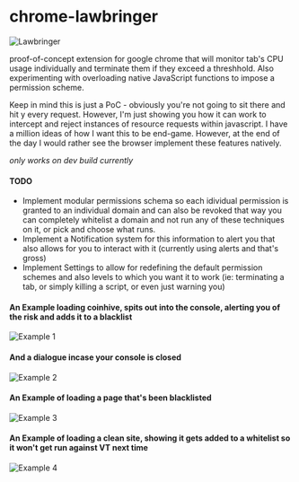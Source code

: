 # chrome-lawbringer
![Lawbringer](https://i.imgur.com/KLD4C1u.png)

proof-of-concept extension for google chrome that will monitor tab's CPU usage individually and terminate them if they exceed a threshhold. Also experimenting with overloading native JavaScript functions to impose a permission scheme.

Keep in mind this is just a PoC - obviously you're not going to sit there and hit y every request. However, I'm just showing you how it can work to intercept and reject instances of resource requests within javascript. I have a million ideas of how I want this to be end-game. However, at the end of the day I would rather see the browser implement these features natively.

*only works on dev build currently*

#### TODO
- Implement modular permissions schema so each idividual permission is granted to an individual domain and can also be revoked that way you can completely whitelist a domain and not run any of these techniques on it, or pick and choose what runs.
- Implement a Notification system for this information to alert you that also allows for you to interact with it (currently using alerts and that's gross)
- Implement Settings to allow for redefining the default permission schemes and also levels to which you want it to work (ie: terminating a tab, or simply killing a script, or even just warning you)

#### An Example loading coinhive, spits out into the console, alerting you of the risk and adds it to a blacklist
![Example 1](https://i.imgur.com/67cytVe.png)

#### And a dialogue incase your console is closed
![Example 2](https://i.imgur.com/Bb7A0Wo.png)

#### An Example of loading a page that's been blacklisted
![Example 3](https://i.imgur.com/H8r1m2F.png)

#### An Example of loading a clean site, showing it gets added to a whitelist so it won't get run against VT next time
![Example 4](https://i.imgur.com/wbjMvBG.png)
